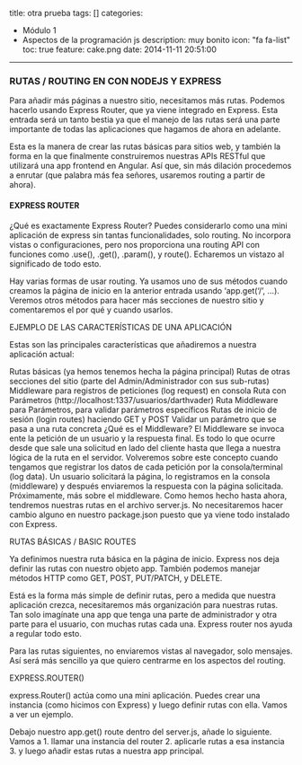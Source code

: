 title: otra prueba
tags: []
categories:
  - Módulo 1
  - Aspectos de la programación js
description: muy bonito
icon: "fa fa-list"
toc: true
feature: cake.png
date: 2014-11-11 20:51:00
---
### RUTAS / ROUTING EN CON NODEJS Y EXPRESS

Para añadir más páginas a nuestro sitio, necesitamos más rutas. Podemos hacerlo usando Express Router, que ya viene integrado en Express. Esta entrada será un tanto bestia ya que el manejo de las rutas será una parte importante de todas las aplicaciones que hagamos de ahora en adelante.

Esta es la manera de crear las rutas básicas para sitios web, y también la forma en la que finalmente construiremos  nuestras APIs RESTful que utilizará una app frontend en Angular. Así que, sin más dilación procedemos a enrutar (que palabra más fea señores, usaremos routing a partir de ahora).



#### EXPRESS ROUTER

¿Qué es exactamente Express Router? Puedes considerarlo como una mini aplicación de express sin tantas funcionalidades, solo routing. No incorpora vistas o configuraciones, pero  nos proporciona  una routing API con funciones como .use(), .get(), .param(), y route(). Echaremos un vistazo al significado de todo esto.

Hay varias formas de usar routing. Ya usamos uno de sus métodos cuando creamos la página de inicio en la anterior entrada usando ‘app.get(‘/’, …). Veremos otros métodos para hacer más secciones de nuestro sitio y comentaremos el por qué y cuando usarlos.

EJEMPLO DE LAS CARACTERÍSTICAS DE UNA APLICACIÓN

Estas son las principales características que añadiremos  a nuestra aplicación actual:

Rutas básicas (ya hemos tenemos hecha la página principal)
Rutas de otras secciones del sitio (parte del Admin/Administrador con sus sub-rutas)
Middleware para registros de peticiones (log request) en consola
Ruta con Parámetros (http://localhost:1337/usuarios/darthvader)
Ruta Middleware para Parámetros, para validar parámetros específicos
Rutas de inicio de sesión (login routes) haciendo GET y POST
Validar un parámetro que se pasa a una ruta concreta
¿Qué es el Middleware? El Middleware se invoca ente la petición de un usuario y la respuesta final. Es todo lo que ocurre desde que sale una solicitud en lado del cliente hasta que llega a nuestra lógica de la ruta en el servidor. Volveremos sobre este concepto cuando tengamos que registrar los datos de cada petición por la consola/terminal (log data). Un usuario solicitará la página, lo registramos en la consola (middleware) y después enviaremos la respuesta con la página solicitada. Próximamente, más sobre el middleware.
Como hemos hecho hasta ahora, tendremos nuestras rutas en el archivo server.js. No necesitaremos hacer cambio alguno en nuestro package.json puesto que ya viene todo instalado con Express.

RUTAS BÁSICAS / BASIC ROUTES

Ya definimos nuestra ruta básica en la página de inicio. Express nos deja definir las rutas con nuestro objeto app. También podemos manejar métodos HTTP como GET, POST, PUT/PATCH, y DELETE.

Está es la forma más simple de definir rutas, pero a medida que nuestra aplicación crezca, necesitaremos más organización para nuestras rutas. Tan solo imagínate una app que tenga una parte de administrador y otra parte para el usuario, con muchas rutas cada una. Express router nos ayuda a regular todo esto.

Para las rutas siguientes, no enviaremos vistas al navegador, solo mensajes. Así será más sencillo ya que quiero centrarme en los aspectos del routing.

EXPRESS.ROUTER()

express.Router() actúa como una mini aplicación. Puedes crear una instancia (como hicimos con Express) y luego definir rutas con ella. Vamos a ver un ejemplo.

Debajo nuestro app.get() route dentro del server.js, añade lo siguiente. Vamos a 1. llamar una instancia del router 2. aplicarle rutas a esa instancia 3. y luego añadir estas rutas a nuestra app principal.
